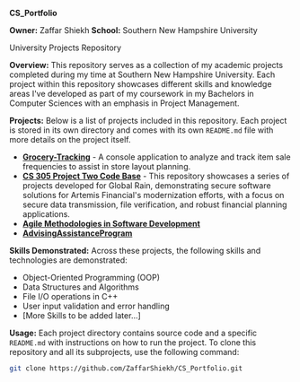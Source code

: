 **CS_Portfolio**

**Owner:** Zaffar Shiekh
**School:** Southern New Hampshire University

University Projects Repository

**Overview:**
This repository serves as a collection of my academic projects completed during my time at Southern New Hampshire University. Each project within this repository showcases different skills and knowledge areas I've developed as part of my coursework in my Bachelors in Computer Sciences with an emphasis in Project Management.

**Projects:**
Below is a list of projects included in this repository. Each project is stored in its own directory and comes with its own `README.md` file with more details on the project itself.

- [**Grocery-Tracking**]([./Grocery-Tracking](https://github.com/zaffarshiekh/CS_Portfolio/tree/21cc9e2f53e6266086344c8fed7634fcd826aa84/Grocery-Tracking%20(VS))) - A console application to analyze and track item sale frequencies to assist in store layout planning.
- [**CS 305 Project Two Code Base**](https://github.com/zaffarshiekh/CS_Portfolio/tree/ffd6d0069291b5d46eabb673c68208a14164285f/CS%20305%20Project%20Two%20Code%20Base) - This repository showcases a series of projects developed for Global Rain, demonstrating secure software solutions for Artemis Financial's modernization efforts, with a focus on secure data transmission, file verification, and robust financial planning applications.
- [**Agile Methodologies in Software Development**](https://github.com/zaffarshiekh/CS_Portfolio/tree/ffd6d0069291b5d46eabb673c68208a14164285f/CS%20305%20Project%20Two%20Code%20Base)
- [**AdvisingAssistanceProgram**](AdvisingAssistanceProgram)

[//]: # (New Projects to be added.)

**Skills Demonstrated:**
Across these projects, the following skills and technologies are demonstrated:
-	Object-Oriented Programming (OOP)
-	Data Structures and Algorithms
-	File I/O operations in C++
-	User input validation and error handling
-	[More Skills to be added later...]

**Usage:**
Each project directory contains source code and a specific `README.md` with instructions on how to run the project. To clone this repository and all its subprojects, use the following command:

```bash
git clone https://github.com/ZaffarShiekh/CS_Portfolio.git
